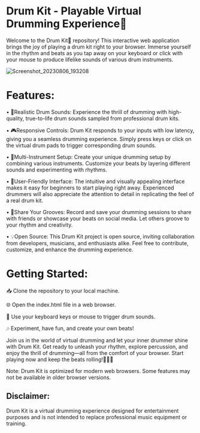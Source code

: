 # Drum Kit - Playable Virtual Drumming Experience🥁
Welcome to the Drum Kit🥁 repository! This interactive web application brings the joy of playing a drum kit right to your browser. Immerse yourself in the rhythm and beats as you tap away on your keyboard or click with your mouse to produce lifelike sounds of various drum instruments. 

![Screenshot_20230806_193208](https://github.com/sheelganvir/Drum-Kit/assets/128175450/bdb480ec-66b6-4167-989f-cfb7345ed3e5)

# Features:

• 🎵Realistic Drum Sounds: Experience the thrill of drumming with high-quality, true-to-life drum sounds sampled from professional drum kits.

• 🎮Responsive Controls: Drum Kit responds to your inputs with low latency, giving you a seamless drumming experience. Simply press keys or click on the virtual 
  drum pads to trigger corresponding drum sounds.

• 🥁Multi-Instrument Setup: Create your unique drumming setup by combining various instruments. Customize your beats by layering different sounds and 
   experimenting with rhythms.

• 🎨User-Friendly Interface: The intuitive and visually appealing interface makes it easy for beginners to start playing right away. Experienced drummers will 
   also appreciate the attention to detail in replicating the feel of a real drum kit.

• 📸Share Your Grooves: Record and save your drumming sessions to share with friends or showcase your beats on social media. Let others groove to your rhythm and 
  creativity.

• 💡Open Source: This Drum Kit project is open source, inviting collaboration from developers, musicians, and enthusiasts alike. Feel free to contribute, 
   customize, and enhance the drumming experience.

# Getting Started:

📥 Clone the repository to your local machine.

🌐 Open the index.html file in a web browser.

🎹 Use your keyboard keys or mouse to trigger drum sounds.

🎶 Experiment, have fun, and create your own beats!

Join us in the world of virtual drumming and let your inner drummer shine with Drum Kit. Get ready to unleash your rhythm, explore percussion, and enjoy the thrill of drumming—all from the comfort of your browser. Start playing now and keep the beats rolling!🎵🎉🥁

Note: Drum Kit is optimized for modern web browsers. Some features may not be available in older browser versions.

## Disclaimer: 
Drum Kit is a virtual drumming experience designed for entertainment purposes and is not intended to replace professional music equipment or training.





